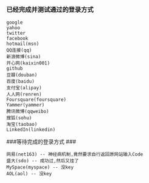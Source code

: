 ### 已经完成并测试通过的登录方式 ###

	google
	yahoo
	twitter
	facebook
	hotmail(msn)
	QQ连接(qq)
	新浪微博(sina)
	开心网(kaixin001)
	github
	豆瓣(douban)
	百度(baidu)
	支付宝(alipay)
	人人网(renren)
	Foursquare(foursquare)
	Yammer(yammer)
	腾讯微博(qqweibo)
	搜狐(sohu)
	淘宝(taobao)
	LinkedIn(linkedin)

###等待完成的登录方式 ###

	网易(net163) -- 神经病机制,竟然要求自行返回原网站输入Code
	盛大(sdo) -- 成功过,然后又挂了
	MySpace(myspace) -- 没key
	AOL(aol) -- 没key
	